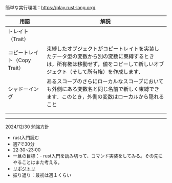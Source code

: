 簡単な実行環境：https://play.rust-lang.org/

|用語|解説|
|---|---|
|トレイト（Trait）||
|コピートレイト（Copy Trait）|束縛したオブジェクトがコピートレイトを実装したデータ型の変数から別の変数に束縛するときは，所有権は移動せず，値をコピーして新しいオブジェクト（そして所有権）を作成します．|
|シャドーイング|あるスコープのさらにローカルなスコープにおいても外側にある変数名と同じ名前で新しく束縛できます．このとき，外側の変数はローカルから隠れること|
|||
|||

--- 
2024/12/30
勉強方針
- rust入門読む
- 週7で30分
- 22:30~23:00
- 一旦の目標：- rust入門を読み切って、コマンド実装をしてみる。その先にやることはまた考える。
- [リポジトリ](https://github.com/kaaaaakun/rust-studies/issues)
- 振り返り：最初は週１くらい
